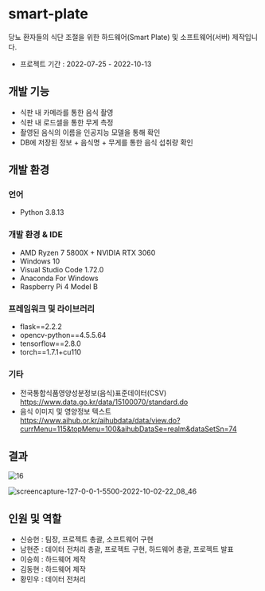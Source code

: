 # smart-plate
당뇨 환자들의 식단 조절을 위한 하드웨어(Smart Plate) 및 소프트웨어(서버) 제작입니다.

- 프로젝트 기간 : 2022-07-25 - 2022-10-13

## 개발 기능
- 식판 내 카메라를 통한 음식 촬영
- 식판 내 로드셀을 통한 무게 측정
- 촬영된 음식의 이름을 인공지능 모델을 통해 확인
- DB에 저장된 정보 + 음식명 + 무게를 통한 음식 섭취량 확인

## 개발 환경
### 언어
- Python 3.8.13

### 개발 환경 & IDE
- AMD Ryzen 7 5800X + NVIDIA RTX 3060
- Windows 10
- Visual Studio Code 1.72.0
- Anaconda For Windows
- Raspberry Pi 4 Model B

### 프레임워크 및 라이브러리
- flask==2.2.2
- opencv-python==4.5.5.64
- tensorflow==2.8.0
- torch==1.7.1+cu110

### 기타
- 전국통합식품영양성분정보(음식)표준데이터(CSV)
https://www.data.go.kr/data/15100070/standard.do
- 음식 이미지 및 영양정보 텍스트
https://www.aihub.or.kr/aihubdata/data/view.do?currMenu=115&topMenu=100&aihubDataSe=realm&dataSetSn=74

## 결과
![16](https://user-images.githubusercontent.com/26498125/194527942-dd95fcaf-a4c2-45a8-b758-94644d6f779c.png)

![screencapture-127-0-0-1-5500-2022-10-02-22_08_46](https://user-images.githubusercontent.com/26498125/194527965-e08e9cd2-d597-4ea9-a9ac-49f30ba58478.png)

## 인원 및 역할
- 신승헌 : 팀장, 프로젝트 총괄, 소프트웨어 구현
- 남현준 : 데이터 전처리 총괄, 프로젝트 구현, 하드웨어 총괄, 프로젝트 발표
- 이승희 : 하드웨어 제작
- 김동현 : 하드웨어 제작
- 황민우 : 데이터 전처리

